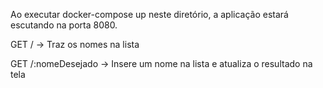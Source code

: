 Ao executar docker-compose up neste diretório, a aplicação estará escutando na porta 8080.

GET / -> Traz os nomes na lista

GET /:nomeDesejado -> Insere um nome na lista e atualiza o resultado na tela